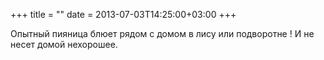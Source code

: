 +++
title = ""
date = 2013-07-03T14:25:00+03:00
+++

Опытный пияница блюет рядом с домом в лису или подворотне ! И не несет домой нехорошее.


